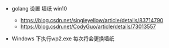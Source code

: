 

- golang 设置 墙纸 win10
    - https://blog.csdn.net/singleyellow/article/details/83714790
    - https://blog.csdn.net/CodyGuo/article/details/73013557
    
    
- Windows 下执行wp2.exe 每次将会更换墙纸
